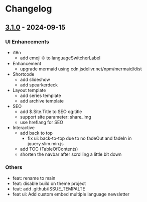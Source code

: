 # Changelog

## [3.1.0] - 2024-09-15

### UI Enhancements

* i18n
  * add emoji 🌐 to languageSwitcherLabel
* Enhancement
  * upgrade mermaid using cdn.jsdelivr.net/npm/mermaid/dist
* Shortcode
  * add slideshow
  * add spearkerdeck
* Layout template
  * add series template
  * add archive template
* SEO
  * add $.Site.Title to SEO og:title
  * support site parameter: share_img
  * use hreflang for SEO
* Interactive
  * add back to top
    * fix ui: back-to-top due to no fadeOut and fadeIn in jquery.slim.min.js
  * add TOC (TableOfContents)
  * shorten the navbar after scrolling a little bit down

### Others

* feat: rename to main
* feat: disable build on theme project
* feat: add .github/ISSUE_TEMPALTE
* feat ui: Add custom embed multiple language newsletter

<!-- Links -->

<!-- Versions -->
[3.1.0]: https://github.com/androchentw/blog-hugo/releases/tag/v3.1.0
